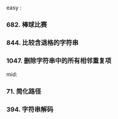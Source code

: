 easy : 

### 682. 棒球比赛

### 844. 比较含退格的字符串

### 1047. 删除字符串中的所有相邻重复项

mid:

### 71. 简化路径

### 394. 字符串解码